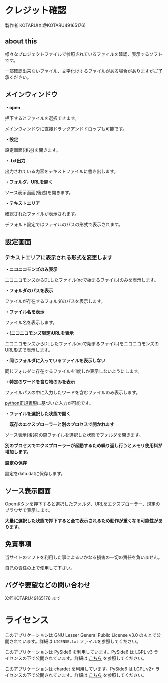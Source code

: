 # クレジット確認
製作者 KOTARU(X:@KOTARU49165176)

## about this
様々なプロジェクトファイルで参照されているファイルを確認、表示するソフトです。

一部確認出来ないファイル、文字化けするファイルがある場合がありますがご了承ください。


## メインウィンドウ
**・open**

押下するとファイルを選択できます。

メインウィンドウに直接ドラッグアンドドロップも可能です。


**・設定**

設定画面(後述)を開きます。


**・.txt出力**

出力されている内容をテキストファイルに書き出します。


**・フォルダ、URLを開く**

ソース表示画面(後述)を開きます。


**・テキストエリア**

確認されたファイルが表示されます。

デフォルト設定ではファイルのパスの形式で表示されます。

## 設定画面
### テキストエリアに表示される形式を変更します
**・ニコニコモンズのみ表示**

ニコニコモンズからDLしたファイル(ncで始まるファイル)のみを表示します。


**・フォルダのパスを表示**

ファイルが存在するフォルダのパスを表示します。


**・ファイル名を表示**

ファイル名を表示します。


**・(ニコニコモンズ限定)URLを表示**

ニコニコモンズからDLしたファイル(ncで始まるファイル)をニコニコモンズのURL形式で表示します。


**・同じフォルダに入っているファイルを表示しない**

同じフォルダに存在するファイルを1度しか表示しないようにします。


**・特定のワードを含む物のみを表示**

ファイルパスの中に入力したワードを含むファイルのみ表示します。

[python正規表現](https://docs.python.org/ja/3/library/re.html)に基づいた入力が可能です。


**・ファイルを選択した状態で開く**

　**既存のエクスプローラーと別のプロセスで開かれます**

ソース表示(後述)の際ファイルを選択した状態でフォルダを開きます。

**別のプロセスでエクスプローラーが起動するため繰り返し行うとメモリ使用料が増加します。**


**設定の保存**

設定をdata.datに保存します。


## ソース表示画面
Openボタンを押下すると選択したフォルダ、URLをエクスプローラー、規定のブラウザで表示します。

**大量に選択した状態で押下すると全て表示されるため動作が重くなる可能性があります。**

## 免責事項
当サイトのソフトを利用した事によるいかなる損害の一切の責任を負いません。

自己の責任の上で使用して下さい。

## バグや要望などの問い合わせ
X:@KOTARU49165176 まで

# ライセンス
このアプリケーションは GNU Lesser General Public License v3.0 のもとで公開されています。詳細は `LICENSE.txt` ファイルを参照してください。

このアプリケーションは PySide6 を利用しています。PySide6 は LGPL v3 ライセンスの下で公開されています。詳細は [こちら](https://www.qt.io/licensing/) を参照してください。

このアプリケーションは chardet を利用しています。PySide6 は LGPL v2+ ライセンスの下で公開されています。詳細は [こちら](https://github.com/chardet/chardet/blob/main/LICENSE) を参照してください。
